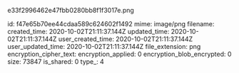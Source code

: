 e33f2996462e47fbb0280bb8f1f3017e.png

id: f47e65b70ee44cdaa589c624602f1492
mime: image/png
filename: 
created_time: 2020-10-02T21:11:37.144Z
updated_time: 2020-10-02T21:11:37.144Z
user_created_time: 2020-10-02T21:11:37.144Z
user_updated_time: 2020-10-02T21:11:37.144Z
file_extension: png
encryption_cipher_text: 
encryption_applied: 0
encryption_blob_encrypted: 0
size: 73847
is_shared: 0
type_: 4